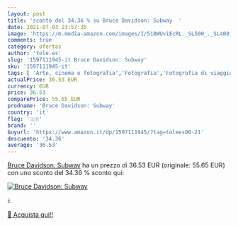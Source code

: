 ```yaml
---
layout: post
title: 'sconto del 34.36 % su Bruce Davidson: Subway  '
date: 2021-07-03 23:57:35
image: 'https://m.media-amazon.com/images/I/518WUviEcRL._SL500_._SL400_.jpg'
comments: true
category: ofertas
author: 'tole.es'
slug: '1597111945-it Bruce Davidson: Subway'
sku: '1597111945-it'
tags: [ 'Arte, cinema e fotografia','Fotografia','Fotografia di viaggio','Fotografia ritrattistica','Libri','Singoli fotografi', ]
actualPrice: 36.53 EUR
currency: EUR
price: 36.53
comparePrice: 55.65 EUR
prodname: 'Bruce Davidson: Subway'
country: 'it'
flag: '🇮🇹'
brand: ''
buyurl: 'https://www.amazon.it/dp/1597111945/?tag=tolees00-21'
descuento: '34.36'
average: '36.53'
---
```


[Bruce Davidson: Subway](https://www.amazon.it/dp/1597111945/?tag=tolees00-21) ha un prezzo di 36.53 EUR (originale: 55.65 EUR) con uno sconto del 34.36 % sconto qui:

[![Bruce Davidson: Subway](https://m.media-amazon.com/images/I/518WUviEcRL._SL500_._SL400_.jpg)](https://www.amazon.it/dp/1597111945/?tag=tolees00-21)

ℹ️:


[🛒 Acquista qui!!](https://www.amazon.it/dp/1597111945/?tag=tolees00-21)
